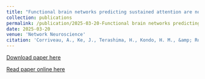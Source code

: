 ```yaml
---
title: "Functional brain networks predicting sustained attention are not specific to perceptual modality"
collection: publications
permalink: /publication/2025-03-20-Functional brain networks predicting sustained attention are not specific to perceptual modality
date: 2025-03-20
venue: 'Network Neuroscience'
citation: 'Corriveau, A., Ke, J., Terashima, H., Kondo, H. M., &amp; Rosenberg, M. D. (2025). Functional brain networks predicting sustained attention are not specific to perceptual modality. Network Neuroscience, 9(1), 303–325. https://doi.org/10.1162/netn_a_00430'
---
```


<a href='http://annacorriveau.github.io/files/netn_a_00430.pdf'>Download paper here</a>

<a href='https://direct.mit.edu/netn/article/9/1/303/125503/Functional-brain-networks-predicting-sustained'>Read paper online here</a>
